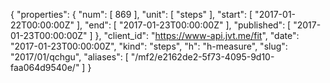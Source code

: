 {
  "properties": {
    "num": [
      869
    ],
    "unit": [
      "steps"
    ],
    "start": [
      "2017-01-22T00:00:00Z"
    ],
    "end": [
      "2017-01-23T00:00:00Z"
    ],
    "published": [
      "2017-01-23T00:00:00Z"
    ]
  },
  "client_id": "https://www-api.jvt.me/fit",
  "date": "2017-01-23T00:00:00Z",
  "kind": "steps",
  "h": "h-measure",
  "slug": "2017/01/qchgu",
  "aliases": [
    "/mf2/e2162de2-5f73-4095-9d10-faa064d9540e/"
  ]
}

